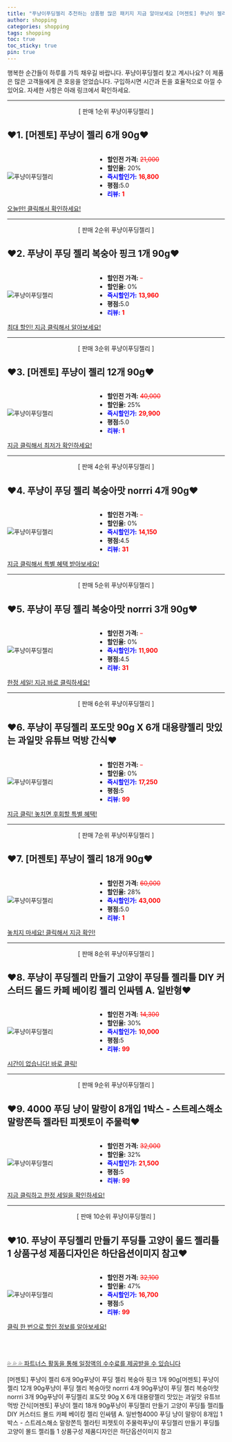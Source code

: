 ```yaml
---
title: "푸냥이푸딩젤리 추천하는 상품평 많은 패키지 지금 알아보세요 [머젠토] 푸냥이 젤리 6개 90g"
author: shopping
categories: shopping
tags: shopping
toc: true
toc_sticky: true
pin: true
---
```

행복한 순간들이 하루를 가득 채우길 바랍니다. 푸냥이푸딩젤리 찾고 계시나요? 이 제품은 많은 고객들에게 큰 호응을 얻었습니다. 구입하시면 시간과 돈을 효율적으로 아낄 수 있어요. 자세한 사항은 아래 링크에서 확인하세요.

---
<p class="toplist" style="margin: 0 auto; display: block; width: fit-content;">[ 판매 1순위 푸냥이푸딩젤리 ]</p>

<h2><strong>❤️1. [머젠토] 푸냥이 젤리 6개 90g❤️</strong></h2>

<div style="display: flex; align-items: center;">
    <div style="flex: 0.4;">
        <img src="https://thumbnail9.coupangcdn.com/thumbnails/remote/230x230ex/image/vendor_inventory/dd27/94415890754d49485d8672584833eda4abe1598ca939d14bf681ce7902a0.jpg" alt="푸냥이푸딩젤리" style="max-width: 100%;">
    </div>
    <div style="flex: 0.6; margin-left: 10px;">
        <ul>
            <li><strong>할인전 가격:</strong> <del style="color: red;">21,000</del></li>
            <li><strong>할인율:</strong> 20%</li>
            <li><span style='color:blue'><strong>즉시할인가:</strong></span> <span style='color:red'><strong>16,800</strong></span></li>
            <li><strong>평점:</strong>5.0</li>
            <li><span style='color:blue'><strong>리뷰:</strong></span> <span style='color:red'><strong>1</strong></span></li>
        </ul>
    </div>
</div>
<div class="center">
    <a href="https://selin100587.github.io?lptag=AF9450613&subid=githubio&pageKey=8104090747&traceid=V0-153&itemId=23639841449&vendorItemId=90746544051" class="myButton">
        오늘만! 클릭해서 확인하세요!
    </a>
</div>


---
<p class="toplist" style="margin: 0 auto; display: block; width: fit-content;">[ 판매 2순위 푸냥이푸딩젤리 ]</p>

<h2><strong>❤️2. 푸냥이 푸딩 젤리 복숭아 핑크 1개 90g❤️</strong></h2>

<div style="display: flex; align-items: center;">
    <div style="flex: 0.4;">
        <img src="https://thumbnail9.coupangcdn.com/thumbnails/remote/230x230ex/image/vendor_inventory/fbde/590236d860f25475ceaff96c7a9af1df9fb184fd7111e6dd8615560262b7.png" alt="푸냥이푸딩젤리" style="max-width: 100%;">
    </div>
    <div style="flex: 0.6; margin-left: 10px;">
        <ul>
            <li><strong>할인전 가격:</strong> <del style="color: red;">-</del></li>
            <li><strong>할인율:</strong> 0%</li>
            <li><span style='color:blue'><strong>즉시할인가:</strong></span> <span style='color:red'><strong>13,960</strong></span></li>
            <li><strong>평점:</strong>5.0</li>
            <li><span style='color:blue'><strong>리뷰:</strong></span> <span style='color:red'><strong>1</strong></span></li>
        </ul>
    </div>
</div>
<div class="center">
    <a href="https://selin100587.github.io?lptag=AF9450613&subid=githubio&pageKey=8104090747&traceid=V0-153&itemId=23501662283&vendorItemId=90528097293" class="myButton">
        최대 할인! 지금 클릭해서 알아보세요!
    </a>
</div>


---
<p class="toplist" style="margin: 0 auto; display: block; width: fit-content;">[ 판매 3순위 푸냥이푸딩젤리 ]</p>

<h2><strong>❤️3. [머젠토] 푸냥이 젤리 12개 90g❤️</strong></h2>

<div style="display: flex; align-items: center;">
    <div style="flex: 0.4;">
        <img src="https://thumbnail7.coupangcdn.com/thumbnails/remote/230x230ex/image/vendor_inventory/4f5c/a36dbbfb0553fd5566ecc536387a724256b25522acd6cefb8d20f5e6673e.png" alt="푸냥이푸딩젤리" style="max-width: 100%;">
    </div>
    <div style="flex: 0.6; margin-left: 10px;">
        <ul>
            <li><strong>할인전 가격:</strong> <del style="color: red;">40,000</del></li>
            <li><strong>할인율:</strong> 25%</li>
            <li><span style='color:blue'><strong>즉시할인가:</strong></span> <span style='color:red'><strong>29,900</strong></span></li>
            <li><strong>평점:</strong>5.0</li>
            <li><span style='color:blue'><strong>리뷰:</strong></span> <span style='color:red'><strong>1</strong></span></li>
        </ul>
    </div>
</div>
<div class="center">
    <a href="https://selin100587.github.io?lptag=AF9450613&subid=githubio&pageKey=8104090747&traceid=V0-153&itemId=23639841443&vendorItemId=90665268724" class="myButton">
        지금 클릭해서 최저가 확인하세요!
    </a>
</div>


---
<p class="toplist" style="margin: 0 auto; display: block; width: fit-content;">[ 판매 4순위 푸냥이푸딩젤리 ]</p>

<h2><strong>❤️4. 푸냥이 푸딩 젤리 복숭아맛 norrri 4개 90g❤️</strong></h2>

<div style="display: flex; align-items: center;">
    <div style="flex: 0.4;">
        <img src="https://thumbnail8.coupangcdn.com/thumbnails/remote/230x230ex/image/vendor_inventory/db29/e6c53e81aa71721e6e4f1c4aba12e0722c4d94d26dfbfb96a92343882b0e.png" alt="푸냥이푸딩젤리" style="max-width: 100%;">
    </div>
    <div style="flex: 0.6; margin-left: 10px;">
        <ul>
            <li><strong>할인전 가격:</strong> <del style="color: red;">-</del></li>
            <li><strong>할인율:</strong> 0%</li>
            <li><span style='color:blue'><strong>즉시할인가:</strong></span> <span style='color:red'><strong>14,150</strong></span></li>
            <li><strong>평점:</strong>4.5</li>
            <li><span style='color:blue'><strong>리뷰:</strong></span> <span style='color:red'><strong>31</strong></span></li>
        </ul>
    </div>
</div>
<div class="center">
    <a href="https://selin100587.github.io?lptag=AF9450613&subid=githubio&pageKey=7970241061&traceid=V0-153&itemId=23151965284&vendorItemId=89967390568" class="myButton">
        지금 클릭해서 특별 혜택 받아보세요!
    </a>
</div>


---
<p class="toplist" style="margin: 0 auto; display: block; width: fit-content;">[ 판매 5순위 푸냥이푸딩젤리 ]</p>

<h2><strong>❤️5. 푸냥이 푸딩 젤리 복숭아맛 norrri 3개 90g❤️</strong></h2>

<div style="display: flex; align-items: center;">
    <div style="flex: 0.4;">
        <img src="https://thumbnail9.coupangcdn.com/thumbnails/remote/230x230ex/image/vendor_inventory/e54b/2f4cea9109ff2f9a4b95471a1977f18c8f0b776768b630a4c4de1d4e64f8.png" alt="푸냥이푸딩젤리" style="max-width: 100%;">
    </div>
    <div style="flex: 0.6; margin-left: 10px;">
        <ul>
            <li><strong>할인전 가격:</strong> <del style="color: red;">-</del></li>
            <li><strong>할인율:</strong> 0%</li>
            <li><span style='color:blue'><strong>즉시할인가:</strong></span> <span style='color:red'><strong>11,900</strong></span></li>
            <li><strong>평점:</strong>4.5</li>
            <li><span style='color:blue'><strong>리뷰:</strong></span> <span style='color:red'><strong>31</strong></span></li>
        </ul>
    </div>
</div>
<div class="center">
    <a href="https://selin100587.github.io?lptag=AF9450613&subid=githubio&pageKey=7970241061&traceid=V0-153&itemId=22933034088&vendorItemId=89967390508" class="myButton">
        한정 세일! 지금 바로 클릭하세요!
    </a>
</div>


---
<p class="toplist" style="margin: 0 auto; display: block; width: fit-content;">[ 판매 6순위 푸냥이푸딩젤리 ]</p>

<h2><strong>❤️6. 푸냥이 푸딩젤리 포도맛 90g X 6개 대용량젤리 맛있는 과일맛 유튜브 먹방 간식❤️</strong></h2>

<div style="display: flex; align-items: center;">
    <div style="flex: 0.4;">
        <img src="https://thumbnail10.coupangcdn.com/thumbnails/remote/230x230ex/image/vendor_inventory/673e/79b26c190e9e12dbb3c3989e0a2e2e446b8a649787382cdad08d8f26120d.jpg" alt="푸냥이푸딩젤리" style="max-width: 100%;">
    </div>
    <div style="flex: 0.6; margin-left: 10px;">
        <ul>
            <li><strong>할인전 가격:</strong> <del style="color: red;">-</del></li>
            <li><strong>할인율:</strong> 0%</li>
            <li><span style='color:blue'><strong>즉시할인가:</strong></span> <span style='color:red'><strong>17,250</strong></span></li>
            <li><strong>평점:</strong>5</li>
            <li><span style='color:blue'><strong>리뷰:</strong></span> <span style='color:red'><strong>99</strong></span></li>
        </ul>
    </div>
</div>
<div class="center">
    <a href="https://selin100587.github.io?lptag=AF9450613&subid=githubio&pageKey=8254967879&traceid=V0-153&itemId=23771509549&vendorItemId=90795787543" class="myButton">
        지금 클릭! 놓치면 후회할 특별 혜택!
    </a>
</div>


---
<p class="toplist" style="margin: 0 auto; display: block; width: fit-content;">[ 판매 7순위 푸냥이푸딩젤리 ]</p>

<h2><strong>❤️7. [머젠토] 푸냥이 젤리 18개 90g❤️</strong></h2>

<div style="display: flex; align-items: center;">
    <div style="flex: 0.4;">
        <img src="https://thumbnail7.coupangcdn.com/thumbnails/remote/230x230ex/image/vendor_inventory/4f5c/a36dbbfb0553fd5566ecc536387a724256b25522acd6cefb8d20f5e6673e.png" alt="푸냥이푸딩젤리" style="max-width: 100%;">
    </div>
    <div style="flex: 0.6; margin-left: 10px;">
        <ul>
            <li><strong>할인전 가격:</strong> <del style="color: red;">60,000</del></li>
            <li><strong>할인율:</strong> 28%</li>
            <li><span style='color:blue'><strong>즉시할인가:</strong></span> <span style='color:red'><strong>43,000</strong></span></li>
            <li><strong>평점:</strong>5.0</li>
            <li><span style='color:blue'><strong>리뷰:</strong></span> <span style='color:red'><strong>1</strong></span></li>
        </ul>
    </div>
</div>
<div class="center">
    <a href="https://selin100587.github.io?lptag=AF9450613&subid=githubio&pageKey=8104090747&traceid=V0-153&itemId=23639841446&vendorItemId=90665268732" class="myButton">
        놓치지 마세요! 클릭해서 지금 확인!
    </a>
</div>


---
<p class="toplist" style="margin: 0 auto; display: block; width: fit-content;">[ 판매 8순위 푸냥이푸딩젤리 ]</p>

<h2><strong>❤️8. 푸냥이 푸딩젤리 만들기 고양이 푸딩틀 젤리틀 DIY 커스터드 몰드 카페 베이킹 젤리 인싸템 A. 일반형❤️</strong></h2>

<div style="display: flex; align-items: center;">
    <div style="flex: 0.4;">
        <img src="https://thumbnail8.coupangcdn.com/thumbnails/remote/230x230ex/image/vendor_inventory/242e/ec7a852210c903c6871527a54e8019b9d3dd8ac376443097bcee6c58d40c.jpg" alt="푸냥이푸딩젤리" style="max-width: 100%;">
    </div>
    <div style="flex: 0.6; margin-left: 10px;">
        <ul>
            <li><strong>할인전 가격:</strong> <del style="color: red;">14,300</del></li>
            <li><strong>할인율:</strong> 30%</li>
            <li><span style='color:blue'><strong>즉시할인가:</strong></span> <span style='color:red'><strong>10,000</strong></span></li>
            <li><strong>평점:</strong>5</li>
            <li><span style='color:blue'><strong>리뷰:</strong></span> <span style='color:red'><strong>99</strong></span></li>
        </ul>
    </div>
</div>
<div class="center">
    <a href="https://selin100587.github.io?lptag=AF9450613&subid=githubio&pageKey=8197183117&traceid=V0-153&itemId=23481159650&vendorItemId=90667253165" class="myButton">
        시간이 없습니다! 바로 클릭!
    </a>
</div>


---
<p class="toplist" style="margin: 0 auto; display: block; width: fit-content;">[ 판매 9순위 푸냥이푸딩젤리 ]</p>

<h2><strong>❤️9. 4000 푸딩 냥이 말랑이 8개입 1박스 - 스트레스해소 말랑쫀득 젤라틴 피젯토이 주물럭❤️</strong></h2>

<div style="display: flex; align-items: center;">
    <div style="flex: 0.4;">
        <img src="https://thumbnail8.coupangcdn.com/thumbnails/remote/230x230ex/image/vendor_inventory/7241/d0b37c5303abe06d3dcf59279bf78d7d3b7dabb32745735c47b886d28219.jpg" alt="푸냥이푸딩젤리" style="max-width: 100%;">
    </div>
    <div style="flex: 0.6; margin-left: 10px;">
        <ul>
            <li><strong>할인전 가격:</strong> <del style="color: red;">32,000</del></li>
            <li><strong>할인율:</strong> 32%</li>
            <li><span style='color:blue'><strong>즉시할인가:</strong></span> <span style='color:red'><strong>21,500</strong></span></li>
            <li><strong>평점:</strong>5</li>
            <li><span style='color:blue'><strong>리뷰:</strong></span> <span style='color:red'><strong>99</strong></span></li>
        </ul>
    </div>
</div>
<div class="center">
    <a href="https://selin100587.github.io?lptag=AF9450613&subid=githubio&pageKey=8137736253&traceid=V0-153&itemId=23118235712&vendorItemId=90151420000" class="myButton">
        지금 클릭하고 한정 세일을 확인하세요!
    </a>
</div>


---
<p class="toplist" style="margin: 0 auto; display: block; width: fit-content;">[ 판매 10순위 푸냥이푸딩젤리 ]</p>

<h2><strong>❤️10. 푸냥이 푸딩젤리 만들기 푸딩틀 고양이 몰드 젤리틀 1 상품구성 제품디자인은 하단옵션이미지 참고❤️</strong></h2>

<div style="display: flex; align-items: center;">
    <div style="flex: 0.4;">
        <img src="https://thumbnail8.coupangcdn.com/thumbnails/remote/230x230ex/image/vendor_inventory/17d0/a9d75a02233b3e82f57cb059b774236c093b664e926cbea8c3995a8e87f5.jpg" alt="푸냥이푸딩젤리" style="max-width: 100%;">
    </div>
    <div style="flex: 0.6; margin-left: 10px;">
        <ul>
            <li><strong>할인전 가격:</strong> <del style="color: red;">32,100</del></li>
            <li><strong>할인율:</strong> 47%</li>
            <li><span style='color:blue'><strong>즉시할인가:</strong></span> <span style='color:red'><strong>16,700</strong></span></li>
            <li><strong>평점:</strong>5</li>
            <li><span style='color:blue'><strong>리뷰:</strong></span> <span style='color:red'><strong>99</strong></span></li>
        </ul>
    </div>
</div>
<div class="center">
    <a href="https://selin100587.github.io?lptag=AF9450613&subid=githubio&pageKey=8246402388&traceid=V0-153&itemId=23734884379&vendorItemId=90090011140" class="myButton">
        클릭 한 번으로 할인 정보를 알아보세요!
    </a>
</div>

<br><br><br>[💦 💦 💦 파트너스 활동을 통해 일정액의 수수료를 제공받을 수 있습니다](https://link.coupang.com/a/bcpT2c)<br><br>[머젠토] 푸냥이 젤리 6개 90g푸냥이 푸딩 젤리 복숭아 핑크 1개 90g[머젠토] 푸냥이 젤리 12개 90g푸냥이 푸딩 젤리 복숭아맛 norrri 4개 90g푸냥이 푸딩 젤리 복숭아맛 norrri 3개 90g푸냥이 푸딩젤리 포도맛 90g X 6개 대용량젤리 맛있는 과일맛 유튜브 먹방 간식[머젠토] 푸냥이 젤리 18개 90g푸냥이 푸딩젤리 만들기 고양이 푸딩틀 젤리틀 DIY 커스터드 몰드 카페 베이킹 젤리 인싸템 A. 일반형4000 푸딩 냥이 말랑이 8개입 1박스 - 스트레스해소 말랑쫀득 젤라틴 피젯토이 주물럭푸냥이 푸딩젤리 만들기 푸딩틀 고양이 몰드 젤리틀 1 상품구성 제품디자인은 하단옵션이미지 참고